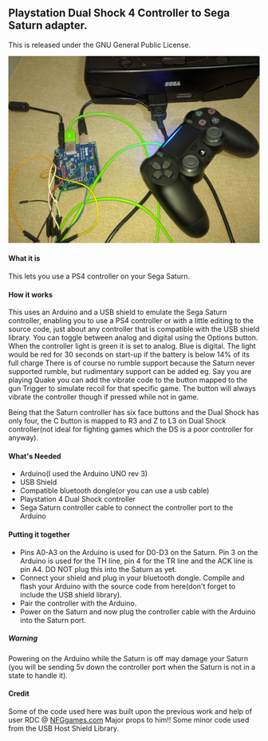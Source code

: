 ## Playstation Dual Shock 4 Controller to Sega Saturn adapter.


This is released under the GNU General Public License.


![Alt text](/DS4toSat.jpg?raw=true "DS4 to Saturn")
 
 
 
#### What it is
This lets you use a PS4 controller on your Sega Saturn.


#### How it works

This uses an Arduino and a USB shield to emulate the Sega Saturn controller, enabling you to use a PS4 controller or with a little editing to the source code, just about any controller that is compatible with the USB shield library.
You can toggle between analog and digital using the Options button. When the controller light is green it is set to analog. Blue is digital. The light would be red for 30 seconds on start-up if the battery is below 14% of its full charge
There is of course no rumble support because the Saturn never supported rumble, but rudimentary support can be added eg. Say you are playing Quake you can add the vibrate code to the button mapped to the gun 
Trigger to simulate recoil for that specific game. The button will always vibrate the controller though if pressed while not in game.

Being that the Saturn controller has six face buttons and the Dual Shock has only four, the C button is mapped to R3 and Z to L3 on Dual Shock controller(not ideal for fighting games which the DS is a poor controller for anyway).


#### What's Needed

 - Arduino(I used the Arduino UNO rev 3)
 - USB Shield
 - Compatible bluetooth dongle(or you can use a usb cable)
 - Playstation 4 Dual Shock controller
 - Sega Saturn controller cable to connect the controller port to the Arduino


#### Putting it together

 - Pins A0-A3 on the Arduino is used for D0-D3 on the Saturn. Pin 3 on the Arduino is used for the TH line, pin 4 for the TR line and the ACK line is pin A4. DO NOT plug this into the Saturn as yet.   
 - Connect your shield and plug in your bluetooth dongle. Compile and flash your Arduino with the source code from here(don't forget to include the USB shield library).
 - Pair the controller with the Arduino.
 - Power on the Saturn and now plug the controller cable with the Arduino into the Saturn port.
 
 ##### Warning
 Powering on the Arduino while the Saturn is off may damage your Saturn (you will be sending 5v down the controller port when the Saturn is not in a state to handle it).



 #### Credit
 
Some of the code used here was built upon the previous work and help of user RDC @ [NFGgames.com](http://nfggames.com/forum2/index.php?topic=5055.msg33242#msg33242) Major props to him!!
Some minor code used from the USB Host Shield Library.




